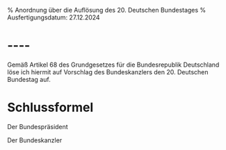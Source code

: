% Anordnung über die Auflösung des 20. Deutschen Bundestages
% Ausfertigungsdatum: 27.12.2024
 
# ----

Gemäß Artikel 68 des Grundgesetzes für die Bundesrepublik Deutschland löse ich hiermit auf Vorschlag des Bundeskanzlers den 20. Deutschen Bundestag auf.

# Schlussformel

Der Bundespräsident  

Der Bundeskanzler

